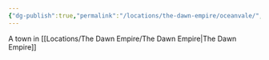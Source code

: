 ```yaml
---
{"dg-publish":true,"permalink":"/locations/the-dawn-empire/oceanvale/","tags":["Location","Unexplored"],"noteIcon":"","created":"2024-05-07T11:32:52.199+01:00","updated":"2024-12-13T22:58:48.002+00:00"}
---
```


A town in [[Locations/The Dawn Empire/The Dawn Empire\|The Dawn Empire]]
